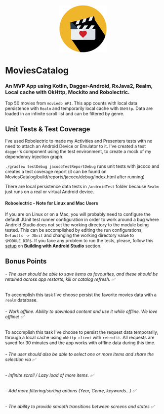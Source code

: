 <p align="center">
    <img src="moviescatalog.png" width="30%">
</p>

# MoviesCatalog

### An MVP App using Kotlin, Dagger-Android, RxJava2, Realm, Local cache with OkHttp, Mockito and Robolectric.

Top 50 movies from `moviedb API`.
This app counts with local data persistence with `Realm` and temporarily local cache with `OkHttp`. Data are loaded in an infinite scroll list and can be filtered by genre.


## Unit Tests & Test Coverage

I've used Robolectric to made my Activities and Presenters tests with no need to attach an Android Device or Emulator to it. I've created a test `dagger`'s component using the test environment, to create a mock of my dependency injection graph.

 `./gradlew testDebug jacocoTestReportDebug` runs unit tests with jacoco and creates a test coverage report (it can be found on MoviesCatalog/build/reports/jacoco/debug/index.html after running)

There are local persistence data tests in `/androidTest` folder because `Realm` just runs on a real or virtual Android device.

#### Roboelectric - Note for Linux and Mac Users

If you are on Linux or on a Mac, you will probably need to configure the default JUnit test runner configuration in order to work around a bug where Android Studio does not set the working directory to the module being tested. This can be accomplished by editing the run configurations, `Defaults -> JUnit` and changing the working directory value to `$MODULE_DIR$`. If you face any problem to run the tests, please, follow this [setup](http://robolectric.org/getting-started/) on **Building with Android Studio** section.

## Bonus Points
###### - The user should be able to save items as favourites, and these should be retained across app restarts, kill or catalog refresh. ✅  
To accomplish this task I've choose persist the favorite movies data with a `realm` database.

###### - Work offline. Ability to download content and use it while offline. We love offline! ✅  
To accomplish this task I've choose to persist the request data temporarily, through a local cache using `okhttp client` with `retrofit`. All requests are saved for 30 minutes and the app works with offline data during this time.

###### - The user should also be able to select one or more items and share the selection via ✅  
###### - Infinite scroll / Lazy load of more items. ✅  
###### - Add more filtering/sorting options (Year, Genre, keywords...) ✅  
###### - The ability to provide smooth transitions between screens and states ✅ 
